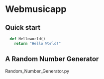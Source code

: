 # Webmusicapp

## Quick start 

``` python
  def Helloworld()
    return "Hello World!"
```
## A Random Number Generator 
Random_Number_Generator.py
